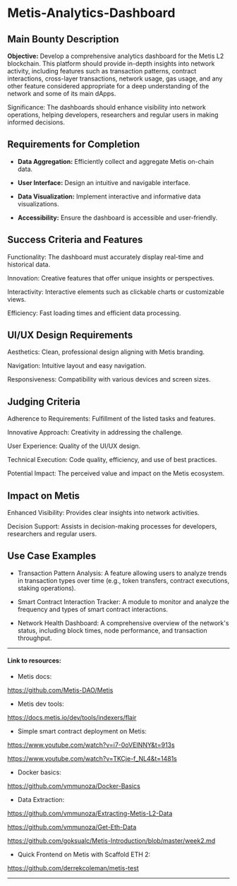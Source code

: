 # Metis-Analytics-Dashboard


## Main Bounty Description

**Objective:** Develop a comprehensive analytics dashboard for the Metis L2 blockchain. This platform should provide in-depth insights into network activity, including features such as transaction patterns, contract interactions, cross-layer transactions, network usage, gas usage, and any other feature considered appropriate for a deep understanding of the network and some of its main dApps.

Significance: The dashboards should enhance visibility into network operations, helping developers, researchers and regular users in making informed decisions.


## Requirements for Completion
- **Data Aggregation:** Efficiently collect and aggregate Metis on-chain data.

- **User Interface:** Design an intuitive and navigable interface.

- **Data Visualization:** Implement interactive and informative data visualizations.

- **Accessibility:** Ensure the dashboard is accessible and user-friendly.


## Success Criteria and Features
Functionality: The dashboard must accurately display real-time and historical data.

Innovation: Creative features that offer unique insights or perspectives.

Interactivity: Interactive elements such as clickable charts or customizable views.

Efficiency: Fast loading times and efficient data processing.

## UI/UX Design Requirements

Aesthetics: Clean, professional design aligning with Metis branding.

Navigation: Intuitive layout and easy navigation.

Responsiveness: Compatibility with various devices and screen sizes.

## Judging Criteria

Adherence to Requirements: Fulfillment of the listed tasks and features.

Innovative Approach: Creativity in addressing the challenge.

User Experience: Quality of the UI/UX design.

Technical Execution: Code quality, efficiency, and use of best practices.

Potential Impact: The perceived value and impact on the Metis ecosystem.


## Impact on Metis

Enhanced Visibility: Provides clear insights into network activities.

Decision Support: Assists in decision-making processes for developers, researchers and regular users.


## Use Case Examples
- Transaction Pattern Analysis: A feature allowing users to analyze trends in transaction types over time (e.g., token transfers, contract executions, staking operations).
  
- Smart Contract Interaction Tracker: A module to monitor and analyze the frequency and types of smart contract interactions.
  
- Network Health Dashboard: A comprehensive overview of the network's status, including block times, node performance, and transaction throughput.

______


#### Link to resources:

- Metis docs:
  
https://github.com/Metis-DAO/Metis

- Metis dev tools:
  
https://docs.metis.io/dev/tools/indexers/flair

- Simple smart contract deployment on Metis:

https://www.youtube.com/watch?v=i7-0oVEINNY&t=913s

https://www.youtube.com/watch?v=TKCje-f_NL4&t=1481s

- Docker basics:
  
https://github.com/vmmunoza/Docker-Basics

- Data Extraction:

https://github.com/vmmunoza/Extracting-Metis-L2-Data
  
https://github.com/vmmunoza/Get-Eth-Data

https://github.com/goksualc/Metis-Introduction/blob/master/week2.md

- Quick Frontend on Metis with Scaffold ETH 2:
  
https://github.com/derrekcoleman/metis-test

______

